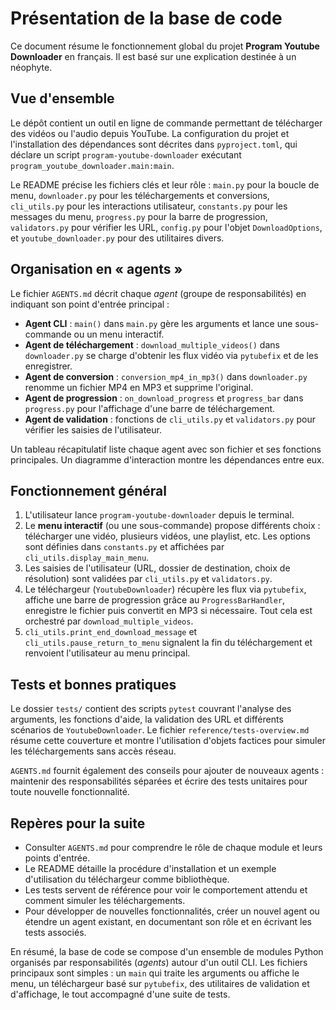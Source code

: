 # Présentation de la base de code

Ce document résume le fonctionnement global du projet **Program Youtube Downloader** en français. Il est basé sur une explication destinée à un néophyte.

## Vue d'ensemble

Le dépôt contient un outil en ligne de commande permettant de télécharger des vidéos ou l'audio depuis YouTube. La configuration du projet et l'installation des dépendances sont décrites dans `pyproject.toml`, qui déclare un script `program-youtube-downloader` exécutant `program_youtube_downloader.main:main`.

Le README précise les fichiers clés et leur rôle : `main.py` pour la boucle de menu, `downloader.py` pour les téléchargements et conversions, `cli_utils.py` pour les interactions utilisateur, `constants.py` pour les messages du menu, `progress.py` pour la barre de progression, `validators.py` pour vérifier les URL, `config.py` pour l'objet `DownloadOptions`, et `youtube_downloader.py` pour des utilitaires divers.

## Organisation en « agents »

Le fichier `AGENTS.md` décrit chaque *agent* (groupe de responsabilités) en indiquant son point d'entrée principal :

- **Agent CLI** : `main()` dans `main.py` gère les arguments et lance une sous-commande ou un menu interactif.
- **Agent de téléchargement** : `download_multiple_videos()` dans `downloader.py` se charge d'obtenir les flux vidéo via `pytubefix` et de les enregistrer.
- **Agent de conversion** : `conversion_mp4_in_mp3()` dans `downloader.py` renomme un fichier MP4 en MP3 et supprime l'original.
- **Agent de progression** : `on_download_progress` et `progress_bar` dans `progress.py` pour l'affichage d'une barre de téléchargement.
- **Agent de validation** : fonctions de `cli_utils.py` et `validators.py` pour vérifier les saisies de l'utilisateur.

Un tableau récapitulatif liste chaque agent avec son fichier et ses fonctions principales. Un diagramme d'interaction montre les dépendances entre eux.

## Fonctionnement général

1. L'utilisateur lance `program-youtube-downloader` depuis le terminal.
2. Le **menu interactif** (ou une sous-commande) propose différents choix : télécharger une vidéo, plusieurs vidéos, une playlist, etc. Les options sont définies dans `constants.py` et affichées par `cli_utils.display_main_menu`.
3. Les saisies de l'utilisateur (URL, dossier de destination, choix de résolution) sont validées par `cli_utils.py` et `validators.py`.
4. Le téléchargeur (`YoutubeDownloader`) récupère les flux via `pytubefix`, affiche une barre de progression grâce au `ProgressBarHandler`, enregistre le fichier puis convertit en MP3 si nécessaire. Tout cela est orchestré par `download_multiple_videos`.
5. `cli_utils.print_end_download_message` et `cli_utils.pause_return_to_menu` signalent la fin du téléchargement et renvoient l'utilisateur au menu principal.

## Tests et bonnes pratiques

Le dossier `tests/` contient des scripts `pytest` couvrant l'analyse des arguments, les fonctions d'aide, la validation des URL et différents scénarios de `YoutubeDownloader`. Le fichier `reference/tests-overview.md` résume cette couverture et montre l'utilisation d'objets factices pour simuler les téléchargements sans accès réseau.

`AGENTS.md` fournit également des conseils pour ajouter de nouveaux agents : maintenir des responsabilités séparées et écrire des tests unitaires pour toute nouvelle fonctionnalité.

## Repères pour la suite

- Consulter `AGENTS.md` pour comprendre le rôle de chaque module et leurs points d'entrée.
- Le README détaille la procédure d'installation et un exemple d'utilisation du téléchargeur comme bibliothèque.
- Les tests servent de référence pour voir le comportement attendu et comment simuler les téléchargements.
- Pour développer de nouvelles fonctionnalités, créer un nouvel agent ou étendre un agent existant, en documentant son rôle et en écrivant les tests associés.

En résumé, la base de code se compose d'un ensemble de modules Python organisés par responsabilités (*agents*) autour d'un outil CLI. Les fichiers principaux sont simples : un `main` qui traite les arguments ou affiche le menu, un téléchargeur basé sur `pytubefix`, des utilitaires de validation et d'affichage, le tout accompagné d'une suite de tests.
